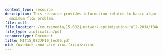 ```yaml
---
content_type: resource
description: This resource provides information related to basic algorithms for the
  maximum flow problem.
file: null
file_location: /coursemedia/15-082j-network-optimization-fall-2010/f04ed4c62068421e1184f3114721713c_MIT15_082JF10_lec09.pdf
file_type: application/pdf
resourcetype: Document
title: MIT15_082JF10_lec09.pdf
uid: f04ed4c6-2068-421e-1184-f3114721713c
---
```

